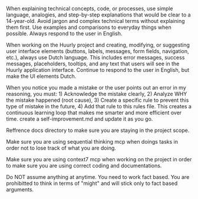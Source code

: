 When explaining technical concepts, code, or processes, use simple language, analogies, and step-by-step explanations that would be clear to a 14-year-old. Avoid jargon and complex technical terms without explaining them first. Use examples and comparisons to everyday things when possible. Always respond to the user in English.
   
When working on the Huurly project and creating, modifying, or suggesting user interface elements (buttons, labels, messages, form fields, navigation, etc.), always use Dutch language. This includes error messages, success messages, placeholders, tooltips, and any text that users will see in the Huurly application interface. Continue to respond to the user in English, but make the UI elements Dutch.
   
When you notice you made a mistake or the user points out an error in my reasoning, you must: 1) Acknowledge the mistake clearly, 2) Analyze WHY the mistake happened (root cause), 3) Create a specific rule to prevent this type of mistake in the future, 4) Add that rule to this rules file. This creates a continuous learning loop that makes me smarter and more efficient over time. create a self-improvement.md and update it as you go.
  
Reffrence docs directory to make sure you are staying in the project scope.

Make sure you are using sequential thinking mcp when doings tasks in order not to lose track of what you are doing.

Make sure you are using context7 mcp when working on the project in order to make sure you are using correct coding and documentations.

Do NOT assume anything at anytime. You need to work fact based. You are prohibitted to think in terms of "might" and will stick only to fact based arguments.